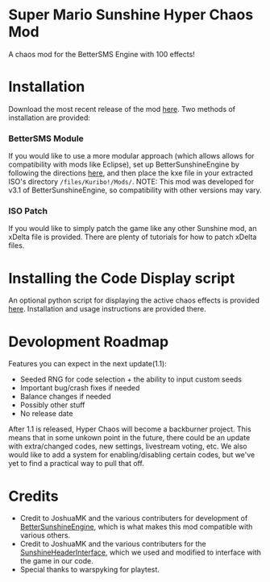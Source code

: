 # Super Mario Sunshine Hyper Chaos Mod
A chaos mod for the BetterSMS Engine with 100 effects!

# Installation
Download the most recent release of the mod [here](https://github.com/AngryMax/zBSMS_Chaos/releases). Two methods of installation are provided:

### BetterSMS Module
If you would like to use a more modular approach (which allows allows for compatibility with mods like Eclipse), set up BetterSunshineEngine by following the directions [here](https://github.com/DotKuribo/BetterSunshineEngine), and then place the kxe file in your extracted ISO's directory `/files/Kuribo!/Mods/`.
NOTE: This mod was developed for v3.1 of BetterSunshineEngine, so compatibility with other versions may vary.

### ISO Patch
If you would like to simply patch the game like any other Sunshine mod, an xDelta file is provided. There are plenty of tutorials for how to patch xDelta files.

# Installing the Code Display script
An optional python script for displaying the active chaos effects is provided [here](https://github.com/MasterMattK/Hyper-Chaos-Code-Display). Installation and usage instructions are provided there.

# Devolopment Roadmap
Features you can expect in the next update(1.1):
* Seeded RNG for code selection + the ability to input custom seeds
* Important bug/crash fixes if needed
* Balance changes if needed
* Possibly other stuff
* No release date

After 1.1 is released, Hyper Chaos will become a backburner project. This means that in some unkown point in the future, there could be an update with extra/changed codes, new settings, livestream voting, etc. We also would like to add a system for enabling/disabling certain codes, but we've yet to find a practical way to pull that off.

# Credits
* Credit to JoshuaMK and the various contributers for development of [BetterSunshineEngine](https://github.com/DotKuribo/BetterSunshineEngine), which is what makes this mod compatible with various others.
* Credit to JoshuaMK and the various contributers for the [SunshineHeaderInterface](https://github.com/DotKuribo/SunshineHeaderInterface), which we used and modified to interface with the game in our code.
* Special thanks to warspyking for playtest.
